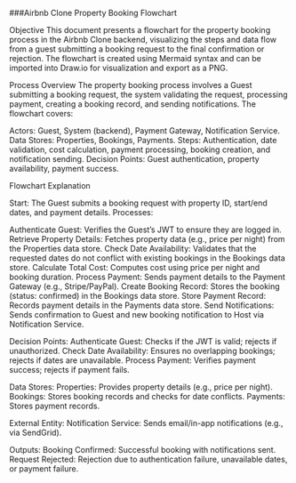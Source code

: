 ###Airbnb Clone Property Booking Flowchart

Objective
This document presents a flowchart for the property booking process in the Airbnb Clone backend, visualizing the steps and data flow from a guest submitting a booking request to the final confirmation or rejection. The flowchart is created using Mermaid syntax and can be imported into Draw.io for visualization and export as a PNG.

Process Overview
The property booking process involves a Guest submitting a booking request, the system validating the request, processing payment, creating a booking record, and sending notifications. The flowchart covers:

Actors: Guest, System (backend), Payment Gateway, Notification Service.
Data Stores: Properties, Bookings, Payments.
Steps: Authentication, date validation, cost calculation, payment processing, booking creation, and notification sending.
Decision Points: Guest authentication, property availability, payment success.



Flowchart Explanation

Start: The Guest submits a booking request with property ID, start/end dates, and payment details.
Processes:

Authenticate Guest: Verifies the Guest’s JWT to ensure they are logged in.
Retrieve Property Details: Fetches property data (e.g., price per night) from the Properties data store.
Check Date Availability: Validates that the requested dates do not conflict with existing bookings in the Bookings data store.
Calculate Total Cost: Computes cost using price per night and booking duration.
Process Payment: Sends payment details to the Payment Gateway (e.g., Stripe/PayPal).
Create Booking Record: Stores the booking (status: confirmed) in the Bookings data store.
Store Payment Record: Records payment details in the Payments data store.
Send Notifications: Sends confirmation to Guest and new booking notification to Host via Notification Service.


Decision Points:
Authenticate Guest: Checks if the JWT is valid; rejects if unauthorized.
Check Date Availability: Ensures no overlapping bookings; rejects if dates are unavailable.
Process Payment: Verifies payment success; rejects if payment fails.


Data Stores:
Properties: Provides property details (e.g., price per night).
Bookings: Stores booking records and checks for date conflicts.
Payments: Stores payment records.


External Entity:
Notification Service: Sends email/in-app notifications (e.g., via SendGrid).


Outputs:
Booking Confirmed: Successful booking with notifications sent.
Request Rejected: Rejection due to authentication failure, unavailable dates, or payment failure.


